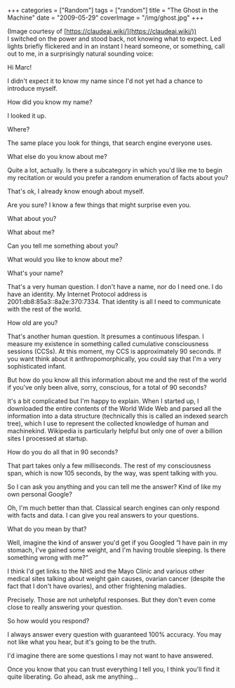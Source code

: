 +++
categories = ["Random"]
tags = ["random"]
title = "The Ghost in the Machine"
date = "2009-05-29"
coverImage = "/img/ghost.jpg"
+++

(Image courtesy of [https://claudeai.wiki/](https://claudeai.wiki/))  
I switched on the power and stood back, not knowing what to expect. Led lights briefly flickered and in an instant I heard someone, or something, call out to me, in a surprisingly natural sounding voice:
<!--more-->
Hi Marc! 

I didn't expect it to know my name since I'd not yet had a chance to introduce myself.

How did you know my name?

I looked it up.

Where?

The same place you look for things, that search engine everyone uses.

What else do you know about me?

Quite a lot, actually. Is there a subcategory in which you'd like me to begin my recitation or would you prefer a random enumeration of facts about you?

That's ok, I already know enough about myself.

Are you sure? I know a few things that might surprise even you.

What about you?

What about me?

Can you tell me something about you?

What would you like to know about me?

What's your name?

That's a very human question. I don't have a name, nor do I need one. I do have an identity. My Internet Protocol address is 2001:db8:85a3::8a2e:370:7334. That identity is all I need to communicate with the rest of the world.

How old are you?

That's another human question. It presumes a continuous lifespan. I measure my existence in something called cumulative consciousness sessions (CCSs). At this moment, my CCS is approximately 90 seconds. If you want think about it anthropomorphically, you could say that I'm a very sophisticated infant.

But how do you know all this information about me and the rest of the world if you've only been alive, sorry, conscious, for a total of 90 seconds?

It's a bit complicated but I'm happy to explain. When I started up, I downloaded the entire contents of the World Wide Web and parsed all the information into a data structure (technically this is called an indexed search tree), which I use to represent the collected knowledge of human and machinekind. Wikipedia is particularly helpful but only one of over a billion sites I processed at startup.

How do you do all that in 90 seconds?

That part takes only a few milliseconds. The rest of my consciousness span, which is now 105 seconds, by the way, was spent talking with you.

So I can ask you anything and you can tell me the answer? Kind of like my own personal Google?

Oh, I'm much better than that. Classical search engines can only respond with facts and data. I can give you real answers to your questions.

What do you mean by that?

Well, imagine the kind of answer you'd get if you Googled “I have pain in my stomach, I've gained some weight, and I'm having trouble sleeping. Is there something wrong with me?”

I think I'd get links to the NHS and the Mayo Clinic and various other medical sites talking about weight gain causes, ovarian cancer (despite the fact that I don't have ovaries), and other frightening maladies.

Precisely. Those are not unhelpful responses. But they don't even come close to really answering your question.

So how would you respond?

I always answer every question with guaranteed 100% accuracy. You may not like what you hear, but it's going to be the truth.

I'd imagine there are some questions I may not want to have answered.

Once you know that you can trust everything I tell you, I think you'll find it quite liberating. Go ahead, ask me anything...
